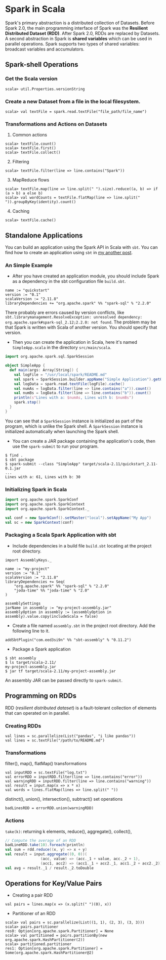 # Spark in Scala
Spark's primary abstraction is a distributed collection of Datasets. Before Spark 2.0, the main programming interface of Spark was the **Resilient Distributed Dataset (RDD)**. After Spark 2.0, RDDs are replaced by Datasets. A second abstraction in Spark is **shared variables** which can be used in parallel operations. Spark supports two types of shared variables: broadcast variables and accumulators.

## Spark-shell Operations
### Get the Scala version
```
scala> util.Properties.versionString
```

### Create a new Dataset from a file in the local filesystem.
```
scala> val textFile = spark.read.textFile("file_path/file_name")
```

### Transformations and Actions on Datasets
1. Common actions
```
scala> textFile.count()
scala> textFile.first()
scala> textFile.collect()
```

2. Filtering  
```
scala> textFile.filter(line => line.contains("Spark"))
```

3. MapReduce flows
```
scala> textFile.map(line => line.split(" ").size).reduce((a, b) => if (a > b) a else b)
scala> val wordCounts = textFile.flatMap(line => line.split(" ")).groupByKey(identity).count()
```

4. Caching
```
scala> textFile.cache()
```

## Standalone Applications
You can build an application using the Spark API in Scala with `sbt`. You can find how to create an application using `sbt` in [my another post](../blog/b20171102.md).  

### An Simple Example
- After you have created an application module, you should include Spark as a dependency in the sbt configuration file `build.sbt`. 
```
name := "quickstart"
version := "0.1"
scalaVersion := "2.11.8"
libraryDependencies += "org.apache.spark" %% "spark-sql" % "2.2.0"
```
There probably are errors caused by version conflicts, like `sbt.librarymanagement.ResolveException: unresolved dependency: org.apache.spark#spark-sql_2.12;2.2.0: not found`. The problem may be that Spark is written with Scala of another version. You should specify that version.  
- Then you can create the application in Scala, here it's named `SimpleApp.scala` in the directory `src/main/scala`.  
```scala
import org.apache.spark.sql.SparkSession

object SimpleApp {
  def main(args: Array[String]) {
    val logFile = "/usr/local/spark/README.md"
    val spark = SparkSession.builder.appName("Simple Application").getOrCreate()
    val logData = spark.read.textFile(logFile).cache()
    val numAs = logData.filter(line => line.contains("a")).count()
    val numBs = logData.filter(line => line.contains("b")).count()
    println(s"Lines with a: $numAs, Lines with b: $numBs")
    spark.stop()
  }
}
```
You can see that a `SparkSession` instance is initialized as part of the program, which is unlike the Spark shell. A `SparkSession` instance is initialized automatically when launching the Spark shell.  
- You can create a JAR package containing the application's code, then use the `spark-submit` to run your program.  
```
$ find .
$ sbt package
$ spark-submit --class "SimpleApp" target/scala-2.11/quickstart_2.11-0.1.jar
...
Lines with a: 61, Lines with b: 30
```

### Initializing Spark in Scala
```scala
import org.apache.spark.SparkConf
import org.apache.spark.SparkContext
import org.apache.spark.SparkContext._

val conf = new SparkConf().setMaster("local").setAppName("My App")
val sc = new SparkContext(conf)
```

### Packaging a Scala Spark Application with sbt
- Include dependencies in a build file `build.sbt` locating at the project root directory.
```
import AssemblyKeys._

name := "my-project"
version := "0.1"
scalaVersion := "2.11.8"
libraryDependencies += Seq(
	"org.apache.spark" %% "spark-sql" % "2.2.0"
	"joda-time" %% "joda-time" % "2.0"
)

assemblySettings
jarName in assembly := "my-project-assembly.jar"
assemblyOption in assembly := (assemblyOption in assembly).value.copy(includeScala = false)
```
- Create a file named `assembly.sbt` in the project root directory. Add the following line to it.
```
addSbtPlugin("com.eed3si9n" %% "sbt-assembly" % "0.11.2")
```
- Package a Spark application
```
$ sbt assembly
$ ls target/scala-2.11/
my-project-assembly.jar
$ jar tf target/scala-2.11/my-project-assembly.jar
```
An assembly JAR can be passed directly to `spark-submit`.  

## Programming on RDDs
RDD (*resilient distributed dataset*) is a fault-tolerant collection of elements that can operated on in parallel.
### Creating RDDs
```
val lines = sc.parallelize(List("pandas", "i like pandas"))
val lines = sc.textFile("/path/to/README.md")
```

### Transformations
filter(), map(), flatMap() transformations
```
val inputRDD = sc.textFile("log.txt")
val errorRDD = inputRDD.filter(line => line.contains("error"))
val warningRDD = inputRDD.filter(line => line.contains("warning"))
val result = input.map(x => x * x)
val words = lines.flatMap(lines => line.split(" "))
```
distinct(), union(), intersection(), subtract() set operations
```
badLinesRDD = errorRDD.union(warningRDD)
```

### Actions
`take(k)`: returning k elements, reduce(), aggregate(), collect(), 
```scala
// Compute the average of an RDD
badLineRDD.take(10).foreach(println)
val sum = rdd.reduce((x, y) => x + y)
val result = input.aggregate((0, 0))(
				(acc, value) => (acc._1 + value, acc._2 + 1),
				(acc1, acc2) => (acc1._1 + acc2._1, acc1._2 + acc2._2))
val avg = result._1 / result._2.toDouble
```

## Operations for Key/Value Pairs
- Creating a pair RDD
```
val pairs = lines.map(x => (x.split(" ")(0), x))
```
- Partitioner of an RDD
```
scala> val pairs = sc.parallelize(List((1, 1), (2, 3), (3, 3)))
scala> pairs.partitioner
res0: Option[org.apache.spark.Partitioner] = None
scala> val partitioned = pairs.partitionBy(new org.apache.spark.HashPartitioner(2))
scala> partitioned.partitioner
res1: Option[org.apache.spark.Partitioner] = Some(org.apache.spark.HashPartitioner@2)
```
